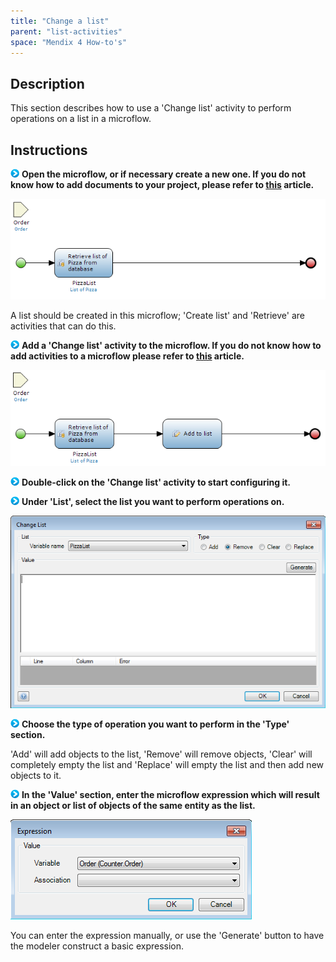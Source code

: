 ```yaml
---
title: "Change a list"
parent: "list-activities"
space: "Mendix 4 How-to's"
---
```

## Description

This section describes how to use a 'Change list' activity to perform operations on a list in a microflow.

## Instructions

![](attachments/819203/917932.png) **Open the microflow, or if necessary create a new one. If you do not know how to add documents to your project, please refer to [this](add-documents-to-a-module) article.**

![](attachments/2621500/2752766.png)

A list should be created in this microflow; 'Create list' and 'Retrieve' are activities that can do this.

![](attachments/819203/917932.png) **Add a 'Change list' activity to the microflow. If you do not know how to add activities to a microflow please refer to [this](add-an-activity-to-a-microflow) article.**

![](attachments/2621500/2752769.png)

![](attachments/819203/917932.png) **Double-click on the 'Change list' activity to start configuring it.**

![](attachments/819203/917932.png) **Under 'List', select the list you want to perform operations on.**

![](attachments/2621500/2752768.png)

![](attachments/819203/917932.png) **Choose the type of operation you want to perform in the 'Type' section.**

'Add' will add objects to the list, 'Remove' will remove objects, 'Clear' will completely empty the list and 'Replace' will empty the list and then add new objects to it.

![](attachments/819203/917932.png) **In the 'Value' section, enter the microflow expression which will result in an object or list of objects of the same entity as the list.**

![](attachments/2621500/2752767.png)

You can enter the expression manually, or use the 'Generate' button to have the modeler construct a basic expression.
